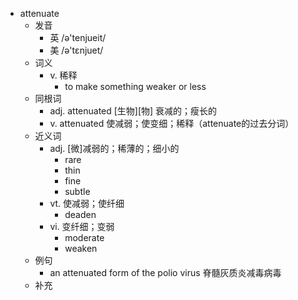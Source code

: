 - attenuate
  - 发音
    - 英 /ə'tenjueit/
    - 美 /ə'tɛnjuet/
  - 词义
    - v. 稀释
      - to make something weaker or less
  - 同根词
    - adj. attenuated [生物][物] 衰减的；瘦长的
    - v. attenuated 使减弱；使变细；稀释（attenuate的过去分词）
  - 近义词
    - adj. [微]减弱的；稀薄的；细小的
      - rare
      - thin
      - fine
      - subtle
    - vt. 使减弱；使纤细
      - deaden
    - vi. 变纤细；变弱
      - moderate
      - weaken
  - 例句
    - an attenuated form of the polio virus 脊髓灰质炎减毒病毒
  - 补充